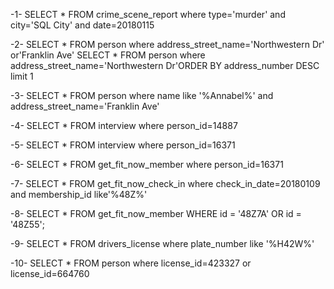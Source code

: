 -1-
SELECT *
FROM crime_scene_report where type=&#39;murder&#39; and city=&#39;SQL City&#39; and
date=20180115

-2-
SELECT *
FROM person where address_street_name=&#39;Northwestern Dr&#39; or&#39;Franklin
Ave&#39;
SELECT *
FROM person where address_street_name=&#39;Northwestern Dr&#39;ORDER BY
address_number DESC
limit 1

-3-
SELECT *
FROM person where name like &#39;%Annabel%&#39; and
address_street_name=&#39;Franklin Ave&#39;

-4-
SELECT *
FROM interview where person_id=14887

-5-
SELECT *
FROM interview where person_id=16371



-6-
SELECT *
FROM get_fit_now_member
where person_id=16371

-7-
SELECT *
FROM get_fit_now_check_in
where check_in_date=20180109 and membership_id like&#39;%48Z%&#39;

-8-
SELECT *
FROM get_fit_now_member
WHERE id = &#39;48Z7A&#39; OR id = &#39;48Z55&#39;;

-9-
SELECT *
FROM drivers_license
where plate_number like &#39;%H42W%&#39;

-10-
SELECT *
FROM person
where license_id=423327 or license_id=664760
